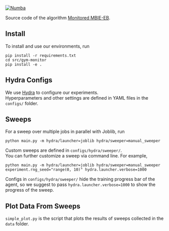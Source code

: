 <p align='left'>
  <a href="https://github.com/numba/numba"><img alt="Numba" src="https://img.shields.io/badge/Numba-000?logo=numba&style=for-the-badge" /></a>
</p>

Source code of the algorithm [Monitored MBIE-EB](https://arxiv.org/abs/2502.16772).

## Install
To install and use our environments, run
```
pip install -r requirements.txt
cd src/gym-monitor
pip install -e .
```

## Hydra Configs
We use [Hydra](https://hydra.cc/docs/intro/) to configure our experiments.  
Hyperparameters and other settings are defined in YAML files in the `configs/` folder.

## Sweeps
For a sweep over multiple jobs in parallel with Joblib, run
```
python main.py -m hydra/launcher=joblib hydra/sweeper=manual_sweeper
```
Custom sweeps are defined in `configs/hydra/sweeper/`.  
You can further customize a sweep via command line. For example,
```
python main.py -m hydra/launcher=joblib hydra/sweeper=manual_sweeper experiment.rng_seed="range(0, 10)" hydra.launcher.verbose=1000
```
Configs in `configs/hydra/sweeper/` hide the training progress bar of the agent, so we
suggest to pass `hydra.launcher.verbose=1000` to show the progress of the sweep.

## Plot Data From Sweeps
`simple_plot.py` is the script that plots the results of sweeps collected in the `data` folder.